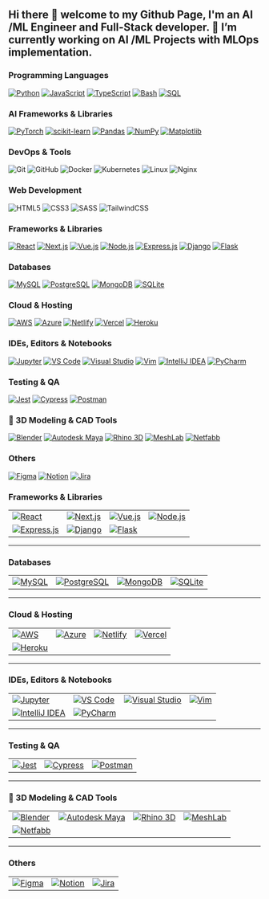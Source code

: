## Hi there 👋 welcome to my Github Page, I'm an AI /ML Engineer and Full-Stack developer. 🔭 I’m currently working on AI /ML Projects with MLOps implementation.

### Programming Languages
[![Python](https://img.shields.io/badge/-Python-3776AB?style=flat&logo=python&logoColor=white)](https://www.python.org/)
[![JavaScript](https://img.shields.io/badge/-JavaScript-F7DF1E?style=flat&logo=javascript&logoColor=black)](https://developer.mozilla.org/en-US/docs/Web/JavaScript)
[![TypeScript](https://img.shields.io/badge/-TypeScript-3178C6?style=flat&logo=typescript&logoColor=white)](https://www.typescriptlang.org/)
[![Bash](https://img.shields.io/badge/-Bash-4EAA25?style=flat&logo=gnu-bash&logoColor=white)](https://www.gnu.org/software/bash/)
[![SQL](https://img.shields.io/badge/-SQL-025E8C?style=flat&logo=database&logoColor=white)](https://en.wikipedia.org/wiki/SQL)

### AI Frameworks & Libraries
[![PyTorch](https://img.shields.io/badge/-PyTorch-EE4C2C?style=flat&logo=pytorch&logoColor=white)](https://pytorch.org/)
[![scikit-learn](https://img.shields.io/badge/-Scikit--Learn-F7931E?style=flat&logo=scikit-learn&logoColor=white)](https://scikit-learn.org/)
[![Pandas](https://img.shields.io/badge/-Pandas-150458?style=flat&logo=pandas&logoColor=white)](https://pandas.pydata.org/)
[![NumPy](https://img.shields.io/badge/-NumPy-013243?style=flat&logo=numpy&logoColor=white)](https://numpy.org/)
[![Matplotlib](https://img.shields.io/badge/-Matplotlib-11557C?style=flat&logo=matplotlib&logoColor=white)](https://matplotlib.org/)

### DevOps & Tools
![Git](https://img.shields.io/badge/-Git-F05032?style=flat&logo=git&logoColor=white)
![GitHub](https://img.shields.io/badge/-GitHub-181717?style=flat&logo=github&logoColor=white)
![Docker](https://img.shields.io/badge/-Docker-2496ED?style=flat&logo=docker&logoColor=white)
![Kubernetes](https://img.shields.io/badge/-Kubernetes-326CE5?style=flat&logo=kubernetes&logoColor=white)
![Linux](https://img.shields.io/badge/-Linux-FCC624?style=flat&logo=linux&logoColor=black)
![Nginx](https://img.shields.io/badge/-Nginx-009639?style=flat&logo=nginx&logoColor=white)

### Web Development
![HTML5](https://img.shields.io/badge/-HTML5-E34F26?style=flat&logo=html5&logoColor=white)
![CSS3](https://img.shields.io/badge/-CSS3-1572B6?style=flat&logo=css3&logoColor=white)
![SASS](https://img.shields.io/badge/-SASS-CC6699?style=flat&logo=sass&logoColor=white)
![TailwindCSS](https://img.shields.io/badge/-Tailwind_CSS-38B2AC?style=flat&logo=tailwind-css&logoColor=white)

### Frameworks & Libraries  
[![React](https://img.shields.io/badge/-React-61DAFB?style=flat&logo=react&logoColor=black)](https://reactjs.org)
[![Next.js](https://img.shields.io/badge/-Next.js-000000?style=flat&logo=next.js&logoColor=white)](https://nextjs.org)
[![Vue.js](https://img.shields.io/badge/-Vue.js-4FC08D?style=flat&logo=vue.js&logoColor=white)](https://vuejs.org)
[![Node.js](https://img.shields.io/badge/-Node.js-339933?style=flat&logo=node.js&logoColor=white)](https://nodejs.org)
[![Express.js](https://img.shields.io/badge/-Express-000000?style=flat&logo=express&logoColor=white)](https://expressjs.com)
[![Django](https://img.shields.io/badge/-Django-092E20?style=flat&logo=django&logoColor=white)](https://www.djangoproject.com)
[![Flask](https://img.shields.io/badge/-Flask-000000?style=flat&logo=flask&logoColor=white)](https://flask.palletsprojects.com)

### Databases  
[![MySQL](https://img.shields.io/badge/-MySQL-4479A1?style=flat&logo=mysql&logoColor=white)](https://www.mysql.com)
[![PostgreSQL](https://img.shields.io/badge/-PostgreSQL-336791?style=flat&logo=postgresql&logoColor=white)](https://www.postgresql.org)
[![MongoDB](https://img.shields.io/badge/-MongoDB-47A248?style=flat&logo=mongodb&logoColor=white)](https://www.mongodb.com)
[![SQLite](https://img.shields.io/badge/-SQLite-003B57?style=flat&logo=sqlite&logoColor=white)](https://www.sqlite.org)

### Cloud & Hosting  
[![AWS](https://img.shields.io/badge/-AWS-232F3E?style=flat&logo=amazon-aws&logoColor=white)](https://aws.amazon.com)
[![Azure](https://img.shields.io/badge/-Azure-0078D4?style=flat&logo=microsoft-azure&logoColor=white)](https://azure.microsoft.com)
[![Netlify](https://img.shields.io/badge/-Netlify-00C7B7?style=flat&logo=netlify&logoColor=white)](https://www.netlify.com)
[![Vercel](https://img.shields.io/badge/-Vercel-000000?style=flat&logo=vercel&logoColor=white)](https://vercel.com)
[![Heroku](https://img.shields.io/badge/-Heroku-430098?style=flat&logo=heroku&logoColor=white)](https://www.heroku.com)

### IDEs, Editors & Notebooks  
[![Jupyter](https://img.shields.io/badge/-Jupyter-F37626?style=flat&logo=jupyter&logoColor=white)](https://jupyter.org/)
[![VS Code](https://img.shields.io/badge/-VS_Code-007ACC?style=flat&logo=visual-studio-code&logoColor=white)](https://code.visualstudio.com/)
[![Visual Studio](https://img.shields.io/badge/-Visual_Studio-5C2D91?style=flat&logo=visual-studio&logoColor=white)](https://visualstudio.microsoft.com/)
[![Vim](https://img.shields.io/badge/-Vim-019733?style=flat&logo=vim&logoColor=white)](https://www.vim.org/)
[![IntelliJ IDEA](https://img.shields.io/badge/-IntelliJ_IDEA-000000?style=flat&logo=intellij-idea&logoColor=white)](https://www.jetbrains.com/idea/)
[![PyCharm](https://img.shields.io/badge/-PyCharm-000000?style=flat&logo=pycharm&logoColor=white)](https://www.jetbrains.com/pycharm/)

### Testing & QA  
[![Jest](https://img.shields.io/badge/-Jest-C21325?style=flat&logo=jest&logoColor=white)](https://jestjs.io)
[![Cypress](https://img.shields.io/badge/-Cypress-17202C?style=flat&logo=cypress&logoColor=white)](https://www.cypress.io)
[![Postman](https://img.shields.io/badge/-Postman-FF6C37?style=flat&logo=postman&logoColor=white)](https://www.postman.com)

### 🧱 3D Modeling & CAD Tools  
[![Blender](https://img.shields.io/badge/-Blender-F5792A?style=flat&logo=blender&logoColor=white)](https://www.blender.org)
[![Autodesk Maya](https://img.shields.io/badge/-Maya-000000?style=flat&logo=autodesk&logoColor=white)](https://www.autodesk.com/products/maya/overview)
[![Rhino 3D](https://img.shields.io/badge/-Rhino_3D-801010?style=flat&logoColor=white)](https://www.rhino3d.com)
[![MeshLab](https://img.shields.io/badge/-MeshLab-006699?style=flat&logoColor=white)](https://www.meshlab.net)
[![Netfabb](https://img.shields.io/badge/-Netfabb-0071C5?style=flat&logo=autodesk&logoColor=white)](https://www.autodesk.com/products/netfabb/overview)

### Others  
[![Figma](https://img.shields.io/badge/-Figma-F24E1E?style=flat&logo=figma&logoColor=white)](https://www.figma.com)
[![Notion](https://img.shields.io/badge/-Notion-000000?style=flat&logo=notion&logoColor=white)](https://www.notion.so)
[![Jira](https://img.shields.io/badge/-Jira-0052CC?style=flat&logo=jira&logoColor=white)](https://www.atlassian.com/software/jira)

### Frameworks & Libraries  
| | | | |
|--|--|--|--|
| [![React](https://img.shields.io/badge/-React-61DAFB?style=flat&logo=react&logoColor=black)](https://reactjs.org) | [![Next.js](https://img.shields.io/badge/-Next.js-000000?style=flat&logo=next.js&logoColor=white)](https://nextjs.org) | [![Vue.js](https://img.shields.io/badge/-Vue.js-4FC08D?style=flat&logo=vue.js&logoColor=white)](https://vuejs.org) | [![Node.js](https://img.shields.io/badge/-Node.js-339933?style=flat&logo=node.js&logoColor=white)](https://nodejs.org) |
| [![Express.js](https://img.shields.io/badge/-Express-000000?style=flat&logo=express&logoColor=white)](https://expressjs.com) | [![Django](https://img.shields.io/badge/-Django-092E20?style=flat&logo=django&logoColor=white)](https://www.djangoproject.com) | [![Flask](https://img.shields.io/badge/-Flask-000000?style=flat&logo=flask&logoColor=white)](https://flask.palletsprojects.com) | |

---

### Databases  
| | | | |
|--|--|--|--|
| [![MySQL](https://img.shields.io/badge/-MySQL-4479A1?style=flat&logo=mysql&logoColor=white)](https://www.mysql.com) | [![PostgreSQL](https://img.shields.io/badge/-PostgreSQL-336791?style=flat&logo=postgresql&logoColor=white)](https://www.postgresql.org) | [![MongoDB](https://img.shields.io/badge/-MongoDB-47A248?style=flat&logo=mongodb&logoColor=white)](https://www.mongodb.com) | [![SQLite](https://img.shields.io/badge/-SQLite-003B57?style=flat&logo=sqlite&logoColor=white)](https://www.sqlite.org) |

---

### Cloud & Hosting  
| | | | |
|--|--|--|--|
| [![AWS](https://img.shields.io/badge/-AWS-232F3E?style=flat&logo=amazon-aws&logoColor=white)](https://aws.amazon.com) | [![Azure](https://img.shields.io/badge/-Azure-0078D4?style=flat&logo=microsoft-azure&logoColor=white)](https://azure.microsoft.com) | [![Netlify](https://img.shields.io/badge/-Netlify-00C7B7?style=flat&logo=netlify&logoColor=white)](https://www.netlify.com) | [![Vercel](https://img.shields.io/badge/-Vercel-000000?style=flat&logo=vercel&logoColor=white)](https://vercel.com) |
| [![Heroku](https://img.shields.io/badge/-Heroku-430098?style=flat&logo=heroku&logoColor=white)](https://www.heroku.com) | | | |

---

### IDEs, Editors & Notebooks  
| | | | |
|--|--|--|--|
| [![Jupyter](https://img.shields.io/badge/-Jupyter-F37626?style=flat&logo=jupyter&logoColor=white)](https://jupyter.org/) | [![VS Code](https://img.shields.io/badge/-VS_Code-007ACC?style=flat&logo=visual-studio-code&logoColor=white)](https://code.visualstudio.com/) | [![Visual Studio](https://img.shields.io/badge/-Visual_Studio-5C2D91?style=flat&logo=visual-studio&logoColor=white)](https://visualstudio.microsoft.com/) | [![Vim](https://img.shields.io/badge/-Vim-019733?style=flat&logo=vim&logoColor=white)](https://www.vim.org/) |
| [![IntelliJ IDEA](https://img.shields.io/badge/-IntelliJ_IDEA-000000?style=flat&logo=intellij-idea&logoColor=white)](https://www.jetbrains.com/idea/) | [![PyCharm](https://img.shields.io/badge/-PyCharm-000000?style=flat&logo=pycharm&logoColor=white)](https://www.jetbrains.com/pycharm/) | | |

---

### Testing & QA  
| | | |
|--|--|--|
| [![Jest](https://img.shields.io/badge/-Jest-C21325?style=flat&logo=jest&logoColor=white)](https://jestjs.io) | [![Cypress](https://img.shields.io/badge/-Cypress-17202C?style=flat&logo=cypress&logoColor=white)](https://www.cypress.io) | [![Postman](https://img.shields.io/badge/-Postman-FF6C37?style=flat&logo=postman&logoColor=white)](https://www.postman.com) |

---

### 🧱 3D Modeling & CAD Tools  
| | | | |
|--|--|--|--|
| [![Blender](https://img.shields.io/badge/-Blender-F5792A?style=flat&logo=blender&logoColor=white)](https://www.blender.org) | [![Autodesk Maya](https://img.shields.io/badge/-Maya-000000?style=flat&logo=autodesk&logoColor=white)](https://www.autodesk.com/products/maya/overview) | [![Rhino 3D](https://img.shields.io/badge/-Rhino_3D-801010?style=flat&logoColor=white)](https://www.rhino3d.com) | [![MeshLab](https://img.shields.io/badge/-MeshLab-006699?style=flat&logoColor=white)](https://www.meshlab.net) |
| [![Netfabb](https://img.shields.io/badge/-Netfabb-0071C5?style=flat&logo=autodesk&logoColor=white)](https://www.autodesk.com/products/netfabb/overview) | | | |

---

### Others  
| | | |
|--|--|--|
| [![Figma](https://img.shields.io/badge/-Figma-F24E1E?style=flat&logo=figma&logoColor=white)](https://www.figma.com) | [![Notion](https://img.shields.io/badge/-Notion-000000?style=flat&logo=notion&logoColor=white)](https://www.notion.so) | [![Jira](https://img.shields.io/badge/-Jira-0052CC?style=flat&logo=jira&logoColor=white)](https://www.atlassian.com/software/jira) |


<!--
**spha-code/spha-code** is a ✨ _special_ ✨ repository because its `README.md` (this file) appears on your GitHub profile.

Here are some ideas to get you started:


- 🌱 I’m currently learning ...
- 👯 I’m looking to collaborate on ...
- 🤔 I’m looking for help with ...
- 💬 Ask me about ...
- 📫 How to reach me: ...
- 😄 Pronouns: ...
- ⚡ Fun fact: ...
-->
